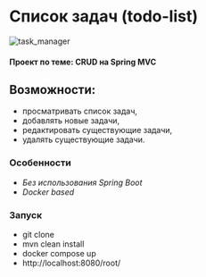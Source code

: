 # Cписок задач (todo-list)

![task_manager](https://gist.github.com/assets/24476868/7ddc0789-4922-4d94-9c59-01fa3c52c624)

#### Проект по теме: CRUD на Spring MVC

## Возможности:

- просматривать список задач,
- добавлять новые задачи,
- редактировать существующие задачи,
- удалять существующие задачи.

### Особенности

- _Без использования Spring Boot_
- _Docker based_

### Запуск
- git clone
- mvn clean install
- docker compose up
- http://localhost:8080/root/
